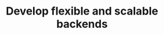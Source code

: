 ---
title: 'Develop flexible and scalable backends'
description: App backends are often required to handle high loads, which can fluctuate rapidly. Therefore, the ability to scale systems up or down based on the current load is crucial. Ballerina-based backends can aggregated or segregated features into individual components, which can be deployed and sclaed independently. These components can then be deployed on Kubernetes or similar infrastructure to provision flexible and scalable backends.<br><br>In addition, Ballerina backends can be instantly taken to production by deploying in Choreo, a comprehensive app development platform with pre-built CI/CD pipelines, multi-environment support, and robust monitoring for Ballerina apps.
image: 'images/choreo-ipaas-image-v2.png'
url: 'https://wso2.com/choreo/internal-developer-platform'
---